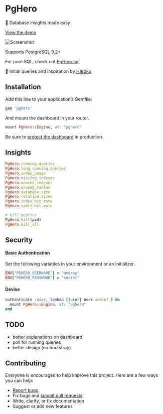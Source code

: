 # PgHero

:tada: Database insights made easy

[View the demo](https://pghero.herokuapp.com/)

![Screenshot](https://pghero.herokuapp.com/assets/screenshot-691982ac8e93cdaf6d386e318e971dd5.png)

Supports PostgreSQL 9.2+

For pure SQL, check out [PgHero.sql](https://github.com/ankane/pghero.sql)

:clap: Initial queries and inspiration by [Heroku](https://blog.heroku.com/archives/2013/5/10/more_insight_into_your_database_with_pgextras)

## Installation

Add this line to your application’s Gemfile:

```ruby
gem 'pghero'
```

And mount the dashboard in your router.

```ruby
mount PgHero::Engine, at: "pghero"
```

Be sure to [protect the dashboard](#security) in production.

## Insights

```ruby
PgHero.running_queries
PgHero.long_running_queries
PgHero.index_usage
PgHero.missing_indexes
PgHero.unused_indexes
PgHero.unused_tables
PgHero.database_size
PgHero.relation_sizes
PgHero.index_hit_rate
PgHero.table_hit_rate

# kill queries
PgHero.kill(pid)
PgHero.kill_all
```

## Security

#### Basic Authentication

Set the following variables in your environment or an initializer.

```ruby
ENV["PGHERO_USERNAME"] = "andrew"
ENV["PGHERO_PASSWORD"] = "secret"
```

#### Devise

```ruby
authenticate :user, lambda {|user| user.admin? } do
  mount PgHero::Engine, at: "pghero"
end
```

## TODO

- better explanations on dashboard
- poll for running queries
- better design (no bootstrap)

## Contributing

Everyone is encouraged to help improve this project. Here are a few ways you can help:

- [Report bugs](https://github.com/ankane/pghero/issues)
- Fix bugs and [submit pull requests](https://github.com/ankane/pghero/pulls)
- Write, clarify, or fix documentation
- Suggest or add new features
